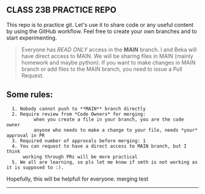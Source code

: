 ## CLASS 23B PRACTICE REPO

This repo is to practice git. Let's use it to share code or any useful content by using the GitHub workflow. Feel free to create your own branches and to start experimenting.


> Everyone has *READ ONLY* access in the **MAIN** branch. I and Beka will have direct access to MAIN. We will be sharing files in MAIN (mainly homework and maybe python). If you want to make changes in MAIN branch or add files to the MAIN branch, you need to issue a Pull Request.

## Some rules:
  ```no-highlight
    1. Nobody cannot push to **MAIN** branch directly
    2. Require review from *Code Owners* for merging: 
            when you create a file in your branch, you are the code owner
            anyone who needs to make a change to your file, needs *your* approval in PR 
    3. Required number of approvals before merging: 1
    4. You can request to have a direct access to MAIN branch, but I think 
        working through PRs will be more practical
    5. We all are learning, so pls let me know if smth is not working as it is supposed to :).
```

Hopefully, this will be helpfull for everyone.
merging test

---------------------------------------------